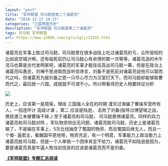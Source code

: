 ```yaml
---
layout: "post"
title: "军师联盟 司马懿是第二个诸葛亮"
date: "2018-12-17 16:15"
categories: "三国两晋历史"
description: "军师联盟 司马懿是第二个诸葛亮"
tags: 司马懿 军师联盟
url: https://www.y5000.com/zgls/sglj/23242.html
---
```






诸葛亮在军事上胜过司马懿，司马懿曾在很多战役上吃过诸葛亮的亏，众所皆知的比如说空城计啊，还有临死前仍让司马懿心有余悸的那一次等等，诸葛亮造的木牛流马也算是古代发明家吧，诸葛亮的军事才能往往高出司马懿一筹，但是在政治上诸葛亮叫愚忠，刘禅不思进取而且听信谗言，刘备不是死前对诸葛亮说他可以取而代之吗，但诸葛亮为报刘备之恩一只尽心尽力为汉室打天下。而司马懿却能够取曹而代之，最后统一六国，成就就不可谓不小。所以啊看待历史人物要辩证分析

![](https://img.y5000.com/uploads/allimg/170706/8-1FF6102512635.jpg)

历史上，应该第一是周瑜，理由 三国强人全在的时期 漫天过海骗了曹操军营所有人，一招连环计 高级计谋 ，第二 应该是陆逊，
击败了刘备(指导过博望坡之战，携民渡江未被曹操干掉，) 至于诸葛亮和司马懿， 司马懿畏惧诸葛亮，同样的兵力诸葛亮和司马懿对阵
，军队物资供应无问题，诸葛亮胜司马懿，历史上是诸葛亮输了，不是输在军事上，5次北伐抽空了蜀国的物资，而且蜀国后继无人，而且一个傻-
逼君主，看魏国平原地带，物资充足，有一个明君，军事能力上政治能力上诸葛亮胜司马懿，但是一个人单挑一个团体肯定不给力，诸葛亮不如陆逊是因为，要是诸葛亮真是牛逼人物当初伐吴的应该是诸葛亮而不是刘备。

**[《军师联盟》专题汇总阅读](https://www.y5000.com/zgls/sglj/23240.html)**
